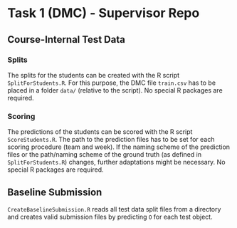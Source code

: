 # Task 1 (DMC) - Supervisor Repo

## Course-Internal Test Data

### Splits

The splits for the students can be created with the R script `SplitForStudents.R`.
For this purpose, the DMC file `train.csv` has to be placed in a folder `data/` (relative to the script).
No special R packages are required.

### Scoring

The predictions of the students can be scored with the R script `ScoreStudents.R`.
The path to the prediction files has to be set for each scoring procedure (team and week).
If the naming scheme of the prediction files or the path/naming scheme of the ground truth (as defined in `SplitForStudents.R`) changes, further adaptations might be necessary.
No special R packages are required.

## Baseline Submission

`CreateBaselineSubmission.R` reads all test data split files from a directory and creates valid submission files by predicting `O` for each test object.
